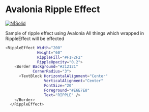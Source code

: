 # Avalonia Ripple Effect

[![N|Solid](https://i.imgur.com/SJo17KT.gif)](https://i.imgur.com/SJo17KT.gif)

Sample of ripple effect using Avalonia
All things which wrapped in RippleEffect will be effected

```sh
<RippleEffect Width="200"
              Height="60"
              RippleFill="#F1F2F2"
              RippleOpacity="0.2">
    <Border Background="#212121"
            CornerRadius="3">
      <TextBlock HorizontalAlignment="Center"
                 VerticalAlignment="Center"
                 FontSize="20"
                 Foreground="#E6E7E8"
                 Text="RIPPLE" />
    </Border>
  </RippleEffect>
```